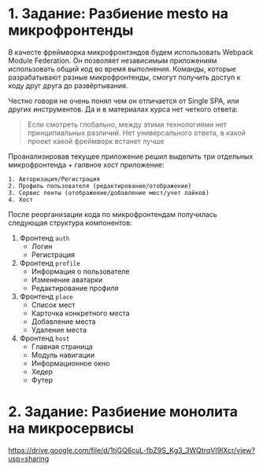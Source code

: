 # 1. Задание: Разбиение mesto на микрофронтенды

В качесте фреймворка микрофронтэндов будем использовать  Webpack Module Federation. Он позволяет независимым приложениям использовать общий код во время выполнения. Команды, которые разрабатывают разные микрофронтенды, смогут получить доступ к коду друг друга до развёртывания.

Честно говоря не очень понял чем он отличается от Single SPA, или других инструментов. Да и в материалах курса нет четкого ответа:

> Если смотреть глобально, между этими технологиями нет принципиальных различий. Нет универсального ответа, в какой проект какой фреймворк встанет лучше

Проанализировав текущее приложение решил выделить три отдельных микрофронтенда + галвное хост приложение:

    1. Авторизация/Регистрация
    2. Профиль пользователя (редактирование/отображение)
    3. Сервис ленты (отображение/добавление мест/учет лайков)
    4. Хост


После реорганизации кода по микрофронтендам получилась следующая структура компонентов:

1. Фронтенд `auth`
    - Логин
    - Регистрация
2. Фронтенд `profile`
    - Информация о пользователе
    - Изменение аватарки
    - Редактирование профиля
3. Фронтенд `place`
    - Список мест
    - Карточка конкретного места
    - Добавление места
    - Удаление места
4. Фронтенд `host`
    - Главная страница
    - Модуль навигации
    - Информационное окно
    - Хедер
    - Футер


# 2. Задание: Разбиение монолита на микросервисы

https://drive.google.com/file/d/1tjGQ6cuL-fbZ9S_Kg3_3WQtrqVI9IXcr/view?usp=sharing